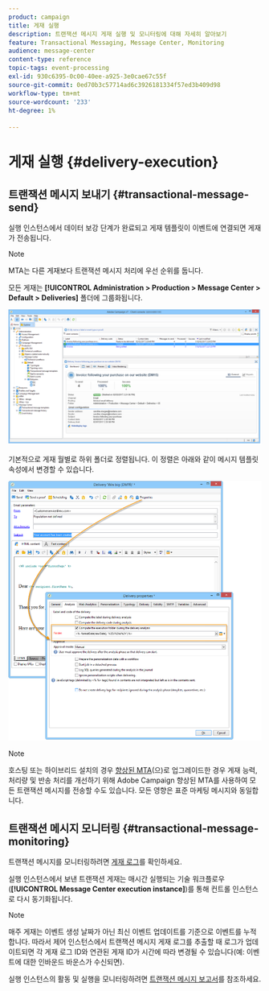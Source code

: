 ```yaml
---
product: campaign
title: 게재 실행
description: 트랜잭션 메시지 게재 실행 및 모니터링에 대해 자세히 알아보기
feature: Transactional Messaging, Message Center, Monitoring
audience: message-center
content-type: reference
topic-tags: event-processing
exl-id: 930c6395-0c00-40ee-a925-3e0cae67c55f
source-git-commit: 0ed70b3c57714ad6c3926181334f57ed3b409d98
workflow-type: tm+mt
source-wordcount: '233'
ht-degree: 1%

---
```


# 게재 실행 {#delivery-execution}



## 트랜잭션 메시지 보내기 {#transactional-message-send}

실행 인스턴스에서 데이터 보강 단계가 완료되고 게재 템플릿이 이벤트에 연결되면 게재가 전송됩니다.

>[!NOTE]
>
>MTA는 다른 게재보다 트랜잭션 메시지 처리에 우선 순위를 둡니다.

모든 게재는 **[!UICONTROL Administration > Production > Message Center > Default > Deliveries]** 폴더에 그룹화됩니다.

![](assets/messagecenter_deliveries_execinstances_001.png)

기본적으로 게재 월별로 하위 폴더로 정렬됩니다. 이 정렬은 아래와 같이 메시지 템플릿 속성에서 변경할 수 있습니다.

![](assets/messagecenter_deliveries_properties_001.png)

>[!NOTE]
>
>호스팅 또는 하이브리드 설치의 경우 [향상된 MTA](../../delivery/using/sending-with-enhanced-mta.md)(으)로 업그레이드한 경우 게재 능력, 처리량 및 반송 처리를 개선하기 위해 Adobe Campaign 향상된 MTA를 사용하여 모든 트랜잭션 메시지를 전송할 수도 있습니다. 모든 영향은 표준 마케팅 메시지와 동일합니다.

## 트랜잭션 메시지 모니터링 {#transactional-message-monitoring}

트랜잭션 메시지를 모니터링하려면 [게재 로그](../../delivery/using/delivery-dashboard.md#delivery-logs-and-history)를 확인하세요.

실행 인스턴스에서 보낸 트랜잭션 게재는 매시간 실행되는 기술 워크플로우(**[!UICONTROL Message Center execution instance]**)를 통해 컨트롤 인스턴스로 다시 동기화됩니다.

>[!NOTE]
>
>매주 게재는 이벤트 생성 날짜가 아닌 최신 이벤트 업데이트를 기준으로 이벤트를 누적합니다. 따라서 제어 인스턴스에서 트랜잭션 메시지 게재 로그를 추출할 때 로그가 업데이트되면 각 게재 로그 ID와 연관된 게재 ID가 시간에 따라 변경될 수 있습니다(예: 이벤트에 대한 인바운드 바운스가 수신되면).

<!--The transactional deliveries sent from the execution instance are synchronized back to the control instance as follows.

Let's take a [delivery template](../../message-center/using/introduction.md) labelled *Template_1*.

1. An event corresponding to *Template_1* is received on the execution instance.
1. The **Processing real time events** (rtEventsProcessing) workflow processes the event and searches for an existing delivery for the current month.

    >[!NOTE]
    >
    >If not found, a new delivery is created and the event is assigned to the new delivery.

1. The transactional email is sent and the delivery status changes to **[!UICONTROL Sent]**.
1. The **Message Center execution instance** (mcSync_mcExec) workflow retrieves the delivery logs from the execution instance and updates the delivery logs on the control instance.
1. The control instance searches for an existing delivery for week 40 (2020-09-28_Template_1).

    >[!NOTE]
    >
    >If not found, a new delivery is created.

1. The week after, an inbound bounce is received for the event.
1. The status of the event changes to **[!UICONTROL Delivery failed]**.
1. The **Message Center execution instance** (mcSync_mcExec) workflow retrieves the delivery logs from the execution instance and searches for a delivery for week 41 (2020-10-05_Template_1) to update the delivery logs. The delivery logs are then linked to a new delivery for the current week.

To summarize, the deliveries weekly accumulate the events based on the latest event update, and not on the event creation date.

Therefore, when extracting transactional messaging delivery logs from the control instance, the delivery ID associated with each delivery log ID changes every week.-->

실행 인스턴스의 활동 및 실행을 모니터링하려면 [트랜잭션 메시지 보고서](../../message-center/using/about-transactional-messaging-reports.md)를 참조하세요.
